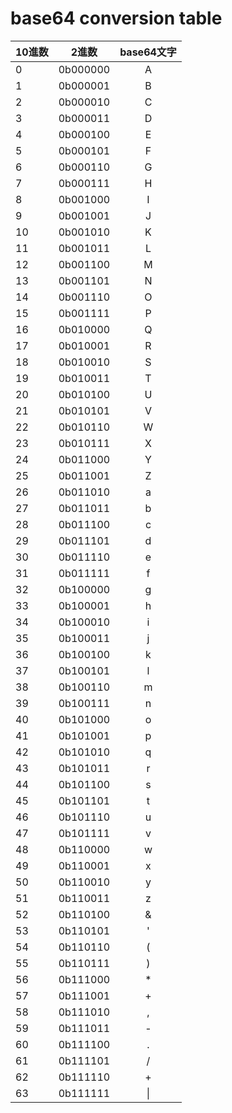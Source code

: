# base64 conversion table
|10進数|2進数|base64文字|
|:-|:------:|:-:|
|0 |0b000000|A|
|1 |0b000001|B|
|2 |0b000010|C|
|3 |0b000011|D|
|4 |0b000100|E|
|5 |0b000101|F|
|6 |0b000110|G|
|7 |0b000111|H|
|8 |0b001000|I|
|9 |0b001001|J|
|10|0b001010|K|
|11|0b001011|L|
|12|0b001100|M|
|13|0b001101|N|
|14|0b001110|O|
|15|0b001111|P|
|16|0b010000|Q|
|17|0b010001|R|
|18|0b010010|S|
|19|0b010011|T|
|20|0b010100|U|
|21|0b010101|V|
|22|0b010110|W|
|23|0b010111|X|
|24|0b011000|Y|
|25|0b011001|Z|
|26|0b011010|a|
|27|0b011011|b|
|28|0b011100|c|
|29|0b011101|d|
|30|0b011110|e|
|31|0b011111|f|
|32|0b100000|g|
|33|0b100001|h|
|34|0b100010|i|
|35|0b100011|j|
|36|0b100100|k|
|37|0b100101|l|
|38|0b100110|m|
|39|0b100111|n|
|40|0b101000|o|
|41|0b101001|p|
|42|0b101010|q|
|43|0b101011|r|
|44|0b101100|s|
|45|0b101101|t|
|46|0b101110|u|
|47|0b101111|v|
|48|0b110000|w|
|49|0b110001|x|
|50|0b110010|y|
|51|0b110011|z|
|52|0b110100|&|
|53|0b110101|'|
|54|0b110110|(|
|55|0b110111|)|
|56|0b111000|*|
|57|0b111001|+|
|58|0b111010|,|
|59|0b111011|-|
|60|0b111100|.|
|61|0b111101|/|
|62|0b111110|+|
|63|0b111111|\|
